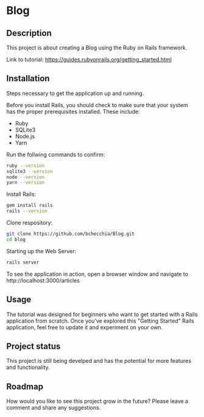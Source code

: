 # Blog

## Description

This project is about creating a Blog using the Ruby on Rails framework. 

Link to tutorial: <https://guides.rubyonrails.org/getting_started.html> 

## Installation

Steps necessary to get the application up and running.

Before you install Rails, you should check to make sure that your system has the proper prerequisites installed. These include:

* Ruby
* SQLite3
* Node.js
* Yarn

Run the follwing commands to confirm:

```bash
ruby --version
sqlite3 --version
node --version
yarn --version
```
Install Rails:
```bash
gem install rails
rails --version
```
Clone respository: 
```bash
git clone https://github.com/bchecchia/Blog.git
cd blog
```
Starting up the Web Server: 
```bash
rails server
```
To see the application in action, open a browser window and navigate to http://localhost:3000/articles

## Usage

The tutorial was designed for beginners who want to get started with a Rails application from scratch. Once you've explored this "Getting Started" Rails application, feel free to update it and experiment on your own.

## Project status

This project is still being develped and has the potential for more features and functionality.

## Roadmap

How would you like to see this project grow in the future? Please leave a comment and share any suggestions.
